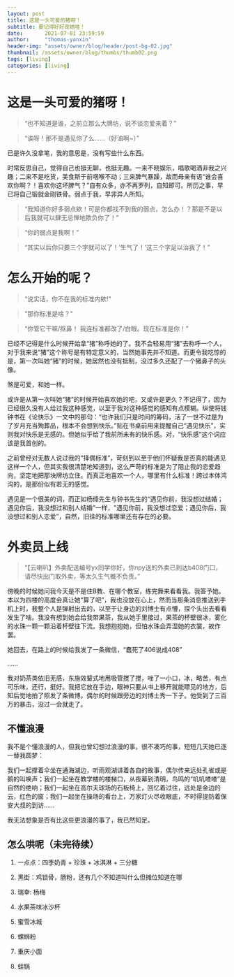 ```yaml
---
layout: post
title: 这是一头可爱的猪呀！
subtitle: 要记得好好宠她哇！
date:       2021-07-01 23:59:59
author:     "thomas-yanxin"
header-img: "assets/owner/blog/header/post-bg-02.jpg"
thumbnail: /assets/owner/blog/thumbs/thumb02.png
tags: [living]
categories: [living]
---
```



# 这是一头可爱的猪呀！


> “也不知道是谁，之前立那么大牌坊，说不谈恋爱来着？”

> “诶呀！那不是遇见你了么……（好油啊~）”




已是许久没拿笔，我的意思是，没有写些什么东西。  
 

时常反思自己，觉得自己也挺无聊，也挺无趣。一来不晓娱乐，唱歌喝酒非我之兴趣；二来不是吃货，美食斯于前咽喉不动；三来脾气暴躁，故而母亲有语“谁会喜欢你啊？！喜欢你这坏脾气？”自有众多，亦不再罗列，自知即可。所历之事，早已将自己锻就金刚铁骨。弱点于我，早非异人所知。  
 



> “我知道你好多弱点欸！可是你都找不到我的弱点，怎么办！？那是不是以后我就可以肆无忌惮地欺负你了！”

> “你的弱点是我啊！”

> “其实以后你只要三个字就可以了！‘生气了！’这三个字足以治我了！”




# 怎么开始的呢？


> “说实话，你不在我的标准内欸!"

> "那你标准是啥？"

> “你管它干嘛/抠鼻！ 我连标准都改了/白眼。现在标准是你！”


已经不记得是什么时候开始拿“猪”称呼她的了。我不会轻易用“猪”去称呼一个人，对于我来说“猪”这个称号是有特定意义的，当然她事先并不知道。而更令我吃惊的是，第一次叫她“猪”的时候，她居然也没有抵制，没过多久还配了一个猪鼻子的头像。

煞是可爱，和她一样。


或许是从第一次叫她“猪”的时候开始喜欢她的吧，又或许是更久？不记得了，因为已经很久没有人给过我这种感觉，以至于我对这种感觉的感知有点模糊。纵使将钱钟书在《论快乐》一文中的那句：“也许我们只是时间的筹码，活了一世不过是为了岁月充当殉葬品，根本不会想到快乐。”贴在书桌前用来提醒自己“遇见快乐”，实则我对快乐是无感的。但她似乎给了我前所未有的快乐感。对，“快乐感”这个词应该是我首创的。

之前曾经对无数人说过我的“择偶标准”，苛刻到以至于他们怀疑我是否真的能遇见这样一个人，但其实我很清楚地知道到，这么严苛的标准是为了阻止我的恋爱趋向，坚定地把那块牌坊立住。而真正地喜欢一个人，哪里有什么标准！跨过本体鸿沟的，是那份似有若无的感觉。

遇见是一个很美的词，而正如杨绛先生与钟书先生的“遇见你前，我没想过结婚；遇见你后，我没想过和别人结婚”一样，"遇见你前，我没想过恋爱；遇见你后，我没想过和别人恋爱”，自然，旧往的标准哪里还有存在的必要。


# 外卖员上线


 > “【云喇叭】外卖配送编号yx同学你好，你npy送的外卖已到达b408门口，请尽快出门取外卖，等太久生气概不负责。”
 

傍晚的时候她问我今天是不是住B教、在哪个教室，练完舞来看看我。我答予她。本以为四楼的高度会真让她“算了吧”，我也没放在心上，然而当那条消息推送到手机上时，我整个人是弹射出去的，以至于让身边的刘博士有点懵，探个头出去看看发生了啥。我没有想到她会给我带果茶，我从她手里接过，果茶的杯壁很冰，雾化的水珠一颗一颗沿着杯壁往下流。我想抱抱她，但怕水珠会弄湿她的衣裳，故作罢。

她回去，在路上的时候给我发了一条微信，“蠢死了406说成408”

……

我对奶茶类依旧无感，东施效颦式地用吸管搅了搅，唑了一小口，冰，略苦，有点可乐味，还行，挺好。我把它放在手边，眼神只要从书上移开就能瞟见的地方，后知后觉地拍了照发了条微博。偶尔的时候跟旁边的刘博士秀一下子。他受到了三百万的暴击，没过一会就走了。


## 不懂浪漫

我不是个懂浪漫的人，但我也曾幻想过浪漫的事，很不凑巧的事，短短几天她已逐一替我圆梦：

我们一起撑着伞坐在通海湖边，听雨观湖讲着各自的故事，偶尔传来远处孔雀或是鹅的叫唤声；我们一起坐在教学楼的楼梯口，从夜幕到清明，鸟鸣的“叽叽喳喳”是自然的绝响；我们一起坐在高尔夫球场的石板椅上，回忆着过往，远处是金边的云，红色的窗；我们一起坐在操场的看台上，万家灯火尽收眼底，不时得提防着保安大叔的到访……
 
 我无法想象是否有比这些更浪漫的事了，我已然知足。




## 怎么哄呢（未完待续）
1. 一点点：四季奶青 + 珍珠 + 冰淇淋 + 三分糖

2. 黑街：鸡锁骨，肠粉，还有几个不知道叫什么但摊位知道在哪

3. 瑞幸: 杨梅

4. 水果茶味冰沙杯

5. 蜜雪冰城

6. 螺蛳粉

7. 重庆小面

8. 蛙锅
